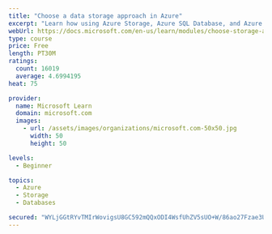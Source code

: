 ```yaml
---
title: "Choose a data storage approach in Azure"
excerpt: "Learn how using Azure Storage, Azure SQL Database, and Azure Cosmos DB - or a combination of them - for your business scenario is the best way to get the most performant solution."
webUrl: https://docs.microsoft.com/en-us/learn/modules/choose-storage-approach-in-azure/
type: course
price: Free
length: PT30M
ratings:
  count: 16019
  average: 4.6994195
heat: 75

provider:
  name: Microsoft Learn
  domain: microsoft.com
  images:
    - url: /assets/images/organizations/microsoft.com-50x50.jpg
      width: 50
      height: 50

levels:
  - Beginner

topics:
  - Azure
  - Storage
  - Databases

secured: "WYLjGGtRYvTMIrWovigsU8GC592mQQxODI4WsfUhZV5sUO+W/86ao27Fzae3UBns8mITdlYYipgKSLqRmF2o7xQ4qClczqIxzf0vcvQdqxnLT82qJ/27WhSRIyvHTCiBISuDNquJeK770nD5BabfXVlpciDeBF4i6V1bXjIEww+P0ilVOOkJhy4YAKFrjvr4FYGcWp7AB2LA5hb2pY0bFp8auSNpPKYW6T//P7hrJetdGpmcZJNyHdHEH/aKoQBYnePCPRRKySvq6JLdwPGhoTn9KGog5qU4telsdWkidv24wGPCcF8fWWuFvpyVdatTb6kl9RnCESm26EFJramaH/PJfK5h92dHUbwSuXr5O9nQjFK6pJFgtPxJiXQiGDqaUwF8cotAPwIYqb6zMzku3n2j+/Vqe4wu4+djxCPy00jTITOWGz9tPp0v0nmdtc4K;y3k01K9c5JDNgPbMqnFWQA=="
---
```


